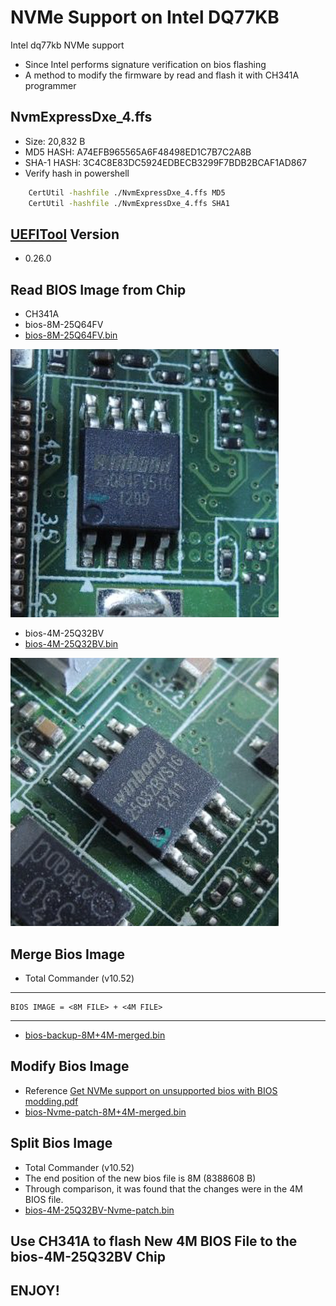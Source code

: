 # NVMe Support on Intel DQ77KB

 Intel dq77kb NVMe support

 - Since Intel performs signature verification on bios flashing
 - A method to modify the firmware by read and flash it with CH341A programmer

## NvmExpressDxe_4.ffs

 - Size: 20,832 B
 - MD5 HASH: A74EFB965565A6F48498ED1C7B7C2A8B
 - SHA-1 HASH: 3C4C8E83DC5924EDBECB3299F7BDB2BCAF1AD867
 - Verify hash in powershell

```sh
    CertUtil -hashfile ./NvmExpressDxe_4.ffs MD5
    CertUtil -hashfile ./NvmExpressDxe_4.ffs SHA1
```

## [UEFITool](UEFITool.exe) Version

 - 0.26.0

## Read BIOS Image from Chip

 - CH341A
 - bios-8M-25Q64FV
 - [bios-8M-25Q64FV.bin](bios-8M-25Q64FV.bin)

![bios-8M-25Q64FV.png](readme%2Fbios-8M-25Q64FV.png)

 - bios-4M-25Q32BV
 - [bios-4M-25Q32BV.bin](bios-4M-25Q32BV.bin)

![bios-4M-25Q32BV.png](readme%2Fbios-4M-25Q32BV.png)

## Merge Bios Image

 - Total Commander (v10.52)

------------------------

    BIOS IMAGE = <8M FILE> + <4M FILE>

------------------------

 - [bios-backup-8M+4M-merged.bin](bios-backup-8M%2B4M-merged.bin)

## Modify Bios Image

 - Reference [Get NVMe support on unsupported bios with BIOS modding.pdf](readme%2FGet%20NVMe%20support%20on%20unsupported%20bios%20with%20BIOS%20modding.pdf)
 - [bios-Nvme-patch-8M+4M-merged.bin](bios-Nvme-patch-8M%2B4M-merged.bin)

## Split Bios Image

 - Total Commander (v10.52)
 - The end position of the new bios file is 8M (8388608 B)
 - Through comparison, it was found that the changes were in the 4M BIOS file.
 - [bios-4M-25Q32BV-Nvme-patch.bin](bios-4M-25Q32BV-Nvme-patch.bin)

## Use CH341A to flash New 4M BIOS File to the bios-4M-25Q32BV Chip

## ENJOY!
